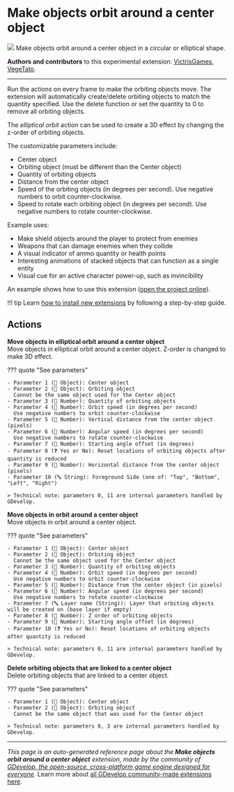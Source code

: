 # Make objects orbit around a center object

<img src="https://resources.gdevelop-app.com/assets/Icons/Glyphster Pack/Master/SVG/Space/Space_earth_moon_orbit.svg" class="extension-icon"></img>
Make objects orbit around a center object in a circular or elliptical shape.

**Authors and contributors** to this experimental extension: [VictrisGames](https://gd.games/VictrisGames), [VegeTato](https://gd.games/VegeTato).

---

Run the actions on every frame to make the orbiting objects move.
The extension will automatically create/delete orbiting objects to match the quantity specified. 
Use the delete function or set the quantity to 0 to remove all orbiting objects.

The *elliptical orbit* action can be used to create a 3D effect by changing the z-order of orbiting objects.

The customizable parameters include:

- Center object
- Orbiting object (must be different than the Center object)
- Quantity of orbiting objects
- Distance from the center object
- Speed of the orbiting objects (in degrees per second).  Use negative numbers to orbit counter-clockwise.
- Speed to rotate each orbiting object (in degrees per second).  Use negative numbers to rotate counter-clockwise.

Example uses:

- Make shield objects around the player to protect from enemies
- Weapons that can damage enemies when they collide
- A visual indicator of ammo quantity or health points
- Interesting animations of stacked objects that can function as a single entity 
- Visual cue for an active character power-up, such as invincibility

An example shows how to use this extension ([open the project online](https://editor.gdevelop.io/?project=example://orbiting-objects)).

!!! tip
    Learn [how to install new extensions](/gdevelop5/extensions/search) by following a step-by-step guide.

## Actions

**Move objects in elliptical orbit around a center object**  
Move objects in elliptical orbit around a center object. Z-order is changed to make 3D effect.

??? quote "See parameters"

    - Parameter 1 (👾 Object): Center object
    - Parameter 2 (👾 Object): Orbiting object
      Cannot be the same object used for the Center object
    - Parameter 3 (🔢 Number): Quantity of orbiting objects
    - Parameter 4 (🔢 Number): Orbit speed (in degrees per second)
      Use negative numbers to orbit counter-clockwise
    - Parameter 5 (🔢 Number): Vertical distance from the center object (pixels)
    - Parameter 6 (🔢 Number): Angular speed (in degrees per second)
      Use negative numbers to rotate counter-clockwise
    - Parameter 7 (🔢 Number): Starting angle offset (in degrees)
    - Parameter 8 (❓ Yes or No): Reset locations of orbiting objects after quantity is reduced
    - Parameter 9 (🔢 Number): Horizontal distance from the center object (pixels)
    - Parameter 10 (🔤 String): Foreground Side (one of: "Top", "Bottom", "Left", "Right")

    > Technical note: parameters 0, 11 are internal parameters handled by GDevelop.

**Move objects in orbit around a center object**  
Move objects in orbit around a center object.

??? quote "See parameters"

    - Parameter 1 (👾 Object): Center object
    - Parameter 2 (👾 Object): Orbiting object
      Cannot be the same object used for the Center object
    - Parameter 3 (🔢 Number): Quantity of orbiting objects
    - Parameter 4 (🔢 Number): Orbit speed (in degrees per second)
      Use negative numbers to orbit counter-clockwise
    - Parameter 5 (🔢 Number): Distance from the center object (in pixels)
    - Parameter 6 (🔢 Number): Angular speed (in degrees per second)
      Use negative numbers to rotate counter-clockwise
    - Parameter 7 (🔤 Layer name (String)): Layer that orbiting objects will be created on (base layer if empty)
    - Parameter 8 (🔢 Number): Z order of orbiting objects
    - Parameter 9 (🔢 Number): Starting angle offset (in degrees)
    - Parameter 10 (❓ Yes or No): Reset locations of orbiting objects after quantity is reduced

    > Technical note: parameters 0, 11 are internal parameters handled by GDevelop.

**Delete orbiting objects that are linked to a center object**  
Delete orbiting objects that are linked to a center object.

??? quote "See parameters"

    - Parameter 1 (👾 Object): Center object
    - Parameter 2 (👾 Object): Orbiting object
      Cannot be the same object that was used for the Center object

    > Technical note: parameters 0, 3 are internal parameters handled by GDevelop.




---

*This page is an auto-generated reference page about the **Make objects orbit around a center object** extension, made by the community of [GDevelop, the open-source, cross-platform game engine designed for everyone](https://gdevelop.io/).* Learn more about [all GDevelop community-made extensions here](/gdevelop5/extensions).